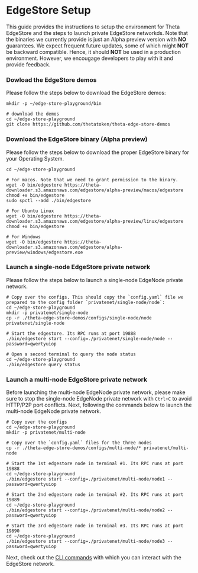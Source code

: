 # EdgeStore Setup

 This guide provides the instructions to setup the environment for Theta EdgeStore and the steps to launch private EdgeStore networkds. Note that the binaries we currently provide is just an Alpha preview version with **NO** guarantees. We expect frequent future updates, some of which might **NOT** be backward compatible. Hence, it should **NOT** be used in a production environment. However, we encougage developers to play with it and provide feedback.

### Dowload the EdgeStore demos

Please follow the steps below to download the EdgeStore demos:

```shell
mkdir -p ~/edge-store-playground/bin

# download the demos
cd ~/edge-store-playground
git clone https://github.com/thetatoken/theta-edge-store-demos
```

### Download the EdgeStore binary (Alpha preview)

Please follow the steps below to download the proper EdgeStore binary for your Operating System.

```shell
cd ~/edge-store-playground

# For macos. Note that we need to grant permission to the binary.
wget -O bin/edgestore https://theta-downloader.s3.amazonaws.com/edgestore/alpha-preview/macos/edgestore
chmod +x bin/edgestore
sudo spctl --add ./bin/edgestore

# For Ubuntu Linux
wget -O bin/edgestore https://theta-downloader.s3.amazonaws.com/edgestore/alpha-preview/linux/edgestore
chmod +x bin/edgestore

# For Windows
wget -O bin/edgestore https://theta-downloader.s3.amazonaws.com/edgestore/alpha-preview/windows/edgestore.exe
```

### Launch a single-node EdgeStore private network

Please follow the steps below to launch a single-node EdgeNode private network.

```shell
# Copy over the configs. This should copy the `config.yaml` file we prepared to the config folder `privatenet/single-node/node`:
cd ~/edge-store-playground
mkdir -p privatenet/single-node
cp -r ./theta-edge-store-demos/configs/single-node/node privatenet/single-node

# Start the edgestore. Its RPC runs at port 19888
./bin/edgestore start --config=./privatenet/single-node/node --password=qwertyuiop

# Open a second terminal to query the node status
cd ~/edge-store-playground
./bin/edgestore query status
```

### Launch a multi-node EdgeStore private network

Before launching the multi-node EdgeNode private network, please make sure to stop the single-node EdgeNode private network with `Ctrl+C` to avoid HTTP/P2P port conflicts. Next, following the commands below to launch the multi-node EdgeNode private network.

```shell
# Copy over the configs
cd ~/edge-store-playground
mkdir -p privatenet/multi-node

# Copy over the `config.yaml` files for the three nodes
cp -r ./theta-edge-store-demos/configs/multi-node/* privatenet/multi-node

# Start the 1st edgestore node in terminal #1. Its RPC runs at port 19888
cd ~/edge-store-playground
./bin/edgestore start --config=./privatenet/multi-node/node1 --password=qwertyuiop

# Start the 2nd edgestore node in terminal #2. Its RPC runs at port 19889
cd ~/edge-store-playground
./bin/edgestore start --config=./privatenet/multi-node/node2 --password=qwertyuiop

# Start the 3rd edgestore node in terminal #3. Its RPC runs at port 19890
cd ~/edge-store-playground
./bin/edgestore start --config=./privatenet/multi-node/node3 --password=qwertyuiop
```

Next, check out the [CLI commands](./CLI.md#edgestore-command-line-reference) with which you can interact with the EdgeStore network.
